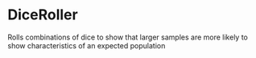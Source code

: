 # DiceRoller
Rolls combinations of dice to show that larger samples are more likely to show characteristics of an expected population 
